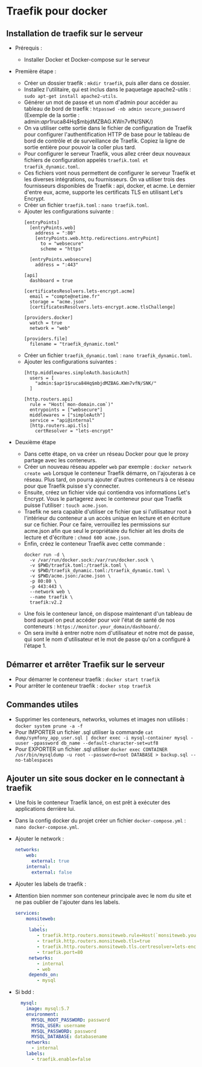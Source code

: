 # Traefik pour docker

## Installation de traefik sur le serveur
* Prérequis :
    - Installer Docker et Docker-compose sur le serveur

* Première étape :
    - Créer un dossier traefik : `mkdir traefik`, puis aller dans ce dossier.
    - Installez l'utilitaire, qui est inclus dans le paquetage apache2-utils : `sudo apt-get install apache2-utils`.
    - Générer un mot de passe et un nom d'admin pour accéder au tableau de bord de traefik : `htpasswd -nb admin secure_password` (Exemple de la sortie : admin:$apr1$ruca84Hq$mbjdMZBAG.KWn7vfN/SNK/)
    - On va utiliser cette sortie dans le fichier de configuration de Traefik pour configurer l'authentification HTTP de base pour le tableau de bord de contrôle et de surveillance de Traefik. 
    Copiez la ligne de sortie entière pour pouvoir la coller plus tard.
    - Pour configurer le serveur Traefik, vous allez créer deux nouveaux fichiers de configuration appelés `traefik.toml et traefik_dynamic.toml`. 
    - Ces fichiers vont nous permettent de configurer le serveur Traefik et les diverses intégrations, ou fournisseurs. 
    On va utiliser trois des fournisseurs disponibles de Traefik : api, docker, et acme. 
    Le dernier d'entre eux, acme, supporte les certificats TLS en utilisant Let's Encrypt.
    - Créer un fichier `traefik.toml` : `nano traefik.toml`.
    - Ajouter les configurations suivante :
        ```
        [entryPoints]
          [entryPoints.web]
            address = ":80"
            [entryPoints.web.http.redirections.entryPoint]
              to = "websecure"
              scheme = "https"
        
          [entryPoints.websecure]
            address = ":443"
        
        [api]
          dashboard = true
        
        [certificatesResolvers.lets-encrypt.acme]
          email = "compte@netime.fr"
          storage = "acme.json"
          [certificatesResolvers.lets-encrypt.acme.tlsChallenge]
        
        [providers.docker]
          watch = true
          network = "web"
        
        [providers.file]
          filename = "traefik_dynamic.toml"
         ```
    - Créer un fichier `traefik_dynamic.toml` : `nano traefik_dynamic.toml`.
    - Ajouter les configurations suivantes :
        ```
        [http.middlewares.simpleAuth.basicAuth]
          users = [
            "admin:$apr1$ruca84Hq$mbjdMZBAG.KWn7vfN/SNK/"
          ]

        [http.routers.api]
          rule = "Host(`mon-domain.com`)"
          entrypoints = ["websecure"]
          middlewares = ["simpleAuth"]
          service = "api@internal"
          [http.routers.api.tls]
            certResolver = "lets-encrypt"

        ```
* Deuxième étape
    - Dans cette étape, on va créer un réseau Docker pour que le proxy partage avec les conteneurs.
    - Créer un nouveau réseau appeler `web` par exemple : `docker network create web`
    Lorsque le conteneur Traefik démarre, on l'ajouteras à ce réseau. Plus tard, on pourra ajouter d'autres conteneurs à ce réseau pour que Traefik puisse s'y connecter.
    - Ensuite, créez un fichier vide qui contiendra vos informations Let's Encrypt. Vous le partagerez avec le conteneur pour que Traefik puisse l'utiliser : `touch acme.json`.
    - Traefik ne sera capable d'utiliser ce fichier que si l'utilisateur root à l'intérieur du conteneur a un accès unique en lecture et en écriture sur ce fichier. 
    Pour ce faire, verrouillez les permissions sur acme.json afin que seul le propriétaire du fichier ait les droits de lecture et d'écriture : `chmod 600 acme.json`.
    - Enfin, créez le conteneur Traefik avec cette commande : 
       ```
       docker run -d \
         -v /var/run/docker.sock:/var/run/docker.sock \
         -v $PWD/traefik.toml:/traefik.toml \
         -v $PWD/traefik_dynamic.toml:/traefik_dynamic.toml \
         -v $PWD/acme.json:/acme.json \
         -p 80:80 \
         -p 443:443 \
         --network web \
         --name traefik \
         traefik:v2.2
       ```
    - Une fois le conteneur lancé, on dispose maintenant d'un tableau de bord auquel on peut accéder pour voir l'état de santé de nos conteneurs : `https://monitor.your_domain/dashboard/`.
    - On sera invité à entrer notre nom d'utilisateur et notre mot de passe, qui sont le nom d'utilisateur et le mot de passe qu'on a configuré à l'étape 1.
    
## Démarrer et arrêter Traefik sur le serveur
* Pour démarrer le conteneur traefik : ```docker start traefik```
* Pour arrêter le conteneur traefik : ```docker stop traefik```

## Commandes utiles
* Supprimer les conteneurs, networks, volumes et images non utilisés :  ```docker system prune -a -f```
* Pour IMPORTER un fichier .sql utiliser la commande ```cat dump/symfony_app_user.sql | docker exec -i mysql-container mysql -uuser -ppassword db_name --default-character-set=utf8```
* Pour EXPORTER un fichier .sql utiliser ```docker exec CONTAINER /usr/bin/mysqldump -u root --password=root DATABASE > backup.sql --no-tablespaces```

## Ajouter un site sous docker en le connectant à traefik
   - Une fois le conteneur Traefik lancé, on est prêt à exécuter des applications derrière lui.

* Dans la config docker du projet créer un fichier `docker-compose.yml` : `nano docker-compose.yml`.

* Ajouter le network : 

    ```yaml
    networks:
        web:
          external: true
        internal:    
          external: false
    ```

* Ajouter les labels de traefik :
- Attention bien nommer son conteneur principale avec le nom du site et ne pas oublier de l'ajouter dans les labels.

    ```yaml
    services:
        monsiteweb:
            ...
         labels:
            - traefik.http.routers.monsiteweb.rule=Host(`monsiteweb.your_domain`)
            - traefik.http.routers.monsiteweb.tls=true
            - traefik.http.routers.monsiteweb.tls.certresolver=lets-encrypt
            - traefik.port=80
         networks:
            - internal
            - web
         depends_on:
            - mysql
    ```
 * Si bdd :

    ```yaml
      mysql:
        image: mysql:5.7
        environment:
          MYSQL_ROOT_PASSWORD: password
          MYSQL_USER: username
          MYSQL_PASSWORD: password
          MYSQL_DATABASE: databasename
        networks:
          - internal
        labels:
          - traefik.enable=false
    ```
